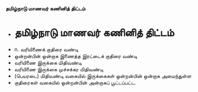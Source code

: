 **தமிழ்நாடு மாணவர் கணினித் திட்டம்**
- # தமிழ்நாடு மாணவர் கணினித் திட்டம்
- n. வரியிணைக் குதிரை வண்டி
- ஒன்றன்பின் ஒன்றாக இணைத்த இரட்டைக் குதிரை வண்டி
- வரியிணை இருக்கை மிதிவண்டி
- வரியிணை இருக்கை முச்சக்கர மிதிவண்டி
- (பெயரடை) மிதிவண்டி வகையில் இருக்கைகள் ஒன்றன்பின் ஒன்றாக அமைந்துள்ள
- குதிரைகள் வகையில் ஒன்றன்பின் அன்றாகப் பூட்டப்பட்ட.

